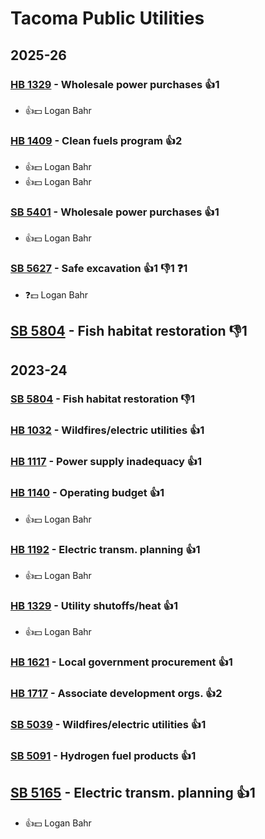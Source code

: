 # Tacoma Public Utilities
## 2025-26

### [HB 1329](/bill/2025-26/hb/1329/) - Wholesale power purchases 👍1  
* 👍💵 Logan Bahr

### [HB 1409](/bill/2025-26/hb/1409/) - Clean fuels program 👍2  
* 👍💵 Logan Bahr
* 👍💵 Logan Bahr

### [SB 5401](/bill/2025-26/sb/5401/) - Wholesale power purchases 👍1  
* 👍💵 Logan Bahr

### [SB 5627](/bill/2025-26/sb/5627/) - Safe excavation 👍1 👎1 ❓1
* ❓💵 Logan Bahr

## [SB 5804](/bill/2025-26/sb/5804/) - Fish habitat restoration  👎1 

## 2023-24

### [SB 5804](/bill/2023-24/sb/5804/) - Fish habitat restoration  👎1 

### [HB 1032](/bill/2023-24/hb/1032/) - Wildfires/electric utilities 👍1  

### [HB 1117](/bill/2023-24/hb/1117/) - Power supply inadequacy 👍1  

### [HB 1140](/bill/2023-24/hb/1140/) - Operating budget 👍1  
* 👍💵 Logan Bahr

### [HB 1192](/bill/2023-24/hb/1192/) - Electric transm. planning 👍1  
* 👍💵 Logan Bahr

### [HB 1329](/bill/2023-24/hb/1329/) - Utility shutoffs/heat 👍1  
* 👍💵 Logan Bahr

### [HB 1621](/bill/2023-24/hb/1621/) - Local government procurement 👍1  

### [HB 1717](/bill/2023-24/hb/1717/) - Associate development orgs. 👍2  

### [SB 5039](/bill/2023-24/sb/5039/) - Wildfires/electric utilities 👍1  

### [SB 5091](/bill/2023-24/sb/5091/) - Hydrogen fuel products 👍1  

## [SB 5165](/bill/2023-24/sb/5165/) - Electric transm. planning 👍1  
* 👍💵 Logan Bahr
